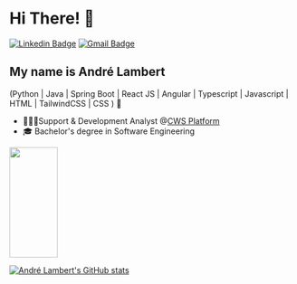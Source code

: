 
<h1>Hi There! 👋</h1>

[![Linkedin Badge](https://img.shields.io/badge/-LinkedIn-6633cc?style=flat-square&logo=Linkedin&logoColor=white&link=https://www.linkedin.com/in/andre-lambert/)](https://www.linkedin.com/in/andre-lambert/)
[![Gmail Badge](https://img.shields.io/badge/-andrecoflambert@gmail.com-6633cc?style=flat-square&logo=Gmail&logoColor=white&link=mailto:andreflambert@gmail.com)](mailto:andreflambert@gmail.com)


## My name is André Lambert
(Python | Java | Spring Boot | React JS | Angular | Typescript | Javascript | HTML | TailwindCSS | CSS ) 🚀
- 👨🏻‍💻Support & Development Analyst @[CWS Platform](https://www.cws-platform.com/)
- 🎓 Bachelor's degree in Software Engineering

<img width="41%" height="195px" src="https://github-readme-stats.vercel.app/api/top-langs/?username=andrelambert&layout=compact&hide_border=true&title_color=8f00ff&text_color=ffffff&bg_color=0d1117" />

[![André Lambert's GitHub stats](https://github-readme-stats.vercel.app/api?username=andrelambert)](https://github.com/andrelambert/github-readme-stats)
